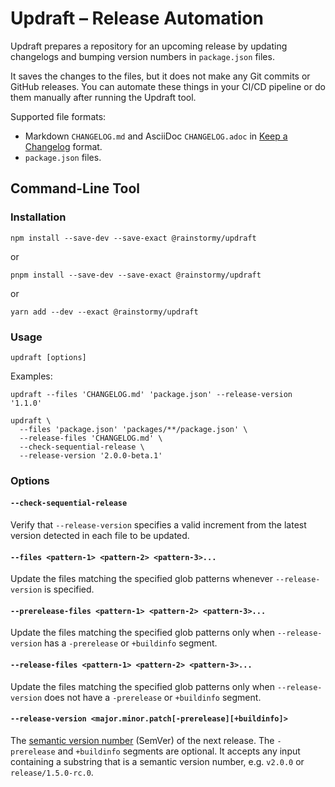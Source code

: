 # Updraft &ndash; Release Automation

Updraft prepares a repository for an upcoming release by updating changelogs and
bumping version numbers in `package.json` files.

It saves the changes to the files, but it does not make any Git commits or
GitHub releases. You can automate these things in your CI/CD pipeline or do them
manually after running the Updraft tool.

Supported file formats:

- Markdown `CHANGELOG.md` and AsciiDoc `CHANGELOG.adoc`
  in [Keep a Changelog](https://keepachangelog.com/en/1.1.0) format.
- `package.json` files.

## Command-Line Tool
### Installation
```shell
npm install --save-dev --save-exact @rainstormy/updraft
```
or
```shell
pnpm install --save-dev --save-exact @rainstormy/updraft
```
or
```shell
yarn add --dev --exact @rainstormy/updraft
```

### Usage
```shell
updraft [options]
```

Examples:
```shell
updraft --files 'CHANGELOG.md' 'package.json' --release-version '1.1.0'
```
```shell
updraft \
  --files 'package.json' 'packages/**/package.json' \
  --release-files 'CHANGELOG.md' \
  --check-sequential-release \
  --release-version '2.0.0-beta.1'
```

### Options
#### `--check-sequential-release`
Verify that `--release-version` specifies a valid increment from the latest
version detected in each file to be updated.

#### `--files <pattern-1> <pattern-2> <pattern-3>...`
Update the files matching the specified glob patterns
whenever `--release-version` is specified.

#### `--prerelease-files <pattern-1> <pattern-2> <pattern-3>...`
Update the files matching the specified glob patterns only
when `--release-version` has a `-prerelease` or `+buildinfo` segment.

#### `--release-files <pattern-1> <pattern-2> <pattern-3>...`
Update the files matching the specified glob patterns only
when `--release-version` does not have a `-prerelease` or `+buildinfo` segment.

#### `--release-version <major.minor.patch[-prerelease][+buildinfo]>`
The [semantic version number](https://semver.org) (SemVer) of the next release.
The `-prerelease` and `+buildinfo` segments are optional. It accepts any input
containing a substring that is a semantic version number, e.g. `v2.0.0`
or `release/1.5.0-rc.0`.
